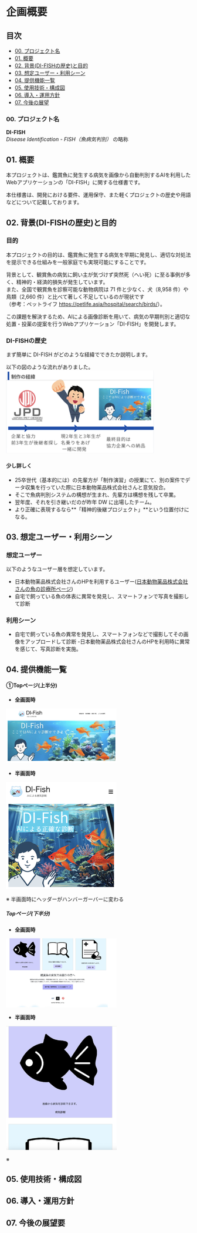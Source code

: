 # 企画概要

## **目次**

- [00. プロジェクト名](#00-プロジェクト名)
- [01. 概要](#01-概要)
- [02. 背景(DI-FISHの歴史)と目的](#02-背景di-fishの歴史と目的)
- [03. 想定ユーザー・利用シーン](#03-想定ユーザー利用シーン)
- [04. 提供機能一覧](#04-提供機能一覧)
- [05. 使用技術・構成図](#05-使用技術構成図)
- [06. 導入・運用方針](#06-導入運用方針)
- [07. 今後の展望](#07-今後の展望)

### **00. プロジェクト名**

**DI-FISH**  
*Disease Identification - FISH（魚病気判別）* の略称

## **01. 概要**
本プロジェクトは、鑑賞魚に発生する病気を画像から自動判別するAIを利用したWebアプリケーションの「DI-FISH」に関する仕様書です。  

本仕様書は、開発における要件、運用保守、また軽くプロジェクトの歴史や用語などについて記載しております。

## **02. 背景(DI-FISHの歴史)と目的**

### **目的**

本プロジェクトの目的は、鑑賞魚に発生する病気を早期に発見し、適切な対処法を提示できる仕組みを一般家庭でも実現可能にすることです。

背景として、観賞魚の病気に飼い主が気づけず突然死（へい死）に至る事例が多く、精神的・経済的損失が発生しています。  
また、全国で観賞魚を診察可能な動物病院は 71 件と少なく、犬（8,958 件）や鳥類（2,660 件）と比べて著しく不足しているのが現状です  
（参考：ペットライフ <https://petlife.asia/hospital/search/birds/>）。

この課題を解決するため、AIによる画像診断を用いて、病気の早期判別と適切な処置・投薬の提案を行うWebアプリケーション「DI-FISH」を開発します。

### **DI-FISHの歴史**

まず簡単に DI-FISH がどのような経緯でできたか説明します。

以下の図のような流れがありました。
<img src="assets/pictures/history.png" width="80%">

#### 少し詳しく

- 25卒世代（基本的には）の先輩方が「制作演習」の授業にて、別の案件でデータ収集を行っていた際に日本動物薬品株式会社さんと意気投合。
- そこで魚病判別システムの構想が生まれ、先輩方は構想を残して卒業。
- 翌年度、それを引き継いだのが昨年 DW に出場したチーム。
- より正確に表現するなら**「精神的後継プロジェクト」**という位置付けになる。

## **03. 想定ユーザー・利用シーン**

### **想定ユーザー**
以下のようなユーザー層を想定しています。
- 日本動物薬品株式会社さんのHPを利用するユーザー(<a href="https://www.jpd-nd.com/shinryo/about/">日本動物薬品株式会社さんの魚の診療所ページ</a>)
- 自宅で飼っている魚の体表に異常を発見し、スマートフォンで写真を撮影して診断
<!--分析次第に追加-->

### **利用シーン**
- 自宅で飼っている魚の異常を発見し、スマートフォンなどで撮影してその画像をアップロードして診断
-日本動物薬品株式会社さんのHPを利用時に異常を感じて、写真診断を実施。

## **04. 提供機能一覧**
#### ①Topページ(上半分)
- **全画面時**  
<img src="assets/pictures/TopPage.png" width="60%">

- **半画面時**  
<img src="assets/pictures/TopPage2.png" width="60%">

※ 半画面時にヘッダーがハンバーガーバーに変わる

##### Topページ(下半分)
- **全画面時**

<img src="assets/pictures/TopPage_Bottom.png" width="60%">

- **半画面時**

<img src="assets/pictures/TopPage_bottom2.png" width="60%">

※ 
## **05. 使用技術・構成図**

## **06. 導入・運用方針**

## **07. 今後の展望要**
